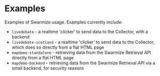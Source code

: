 # Examples

Examples of Swarmize usage. Examples currently include:

* `livedebate` - a realtime 'clicker' to send data to the Collector, with a backend
* `livedebate-scotland` - a realtime 'clicker' to send data to the Collector, which does so directly from a flat HTML page
* `mapdemo-standalone` - retrieving data from the Swarmize Retrieval API directly from a flat HTML page
* `mapdemo-backend` - retrieving data from the Swarmize Retrieval API via a small backend, for security reasons
